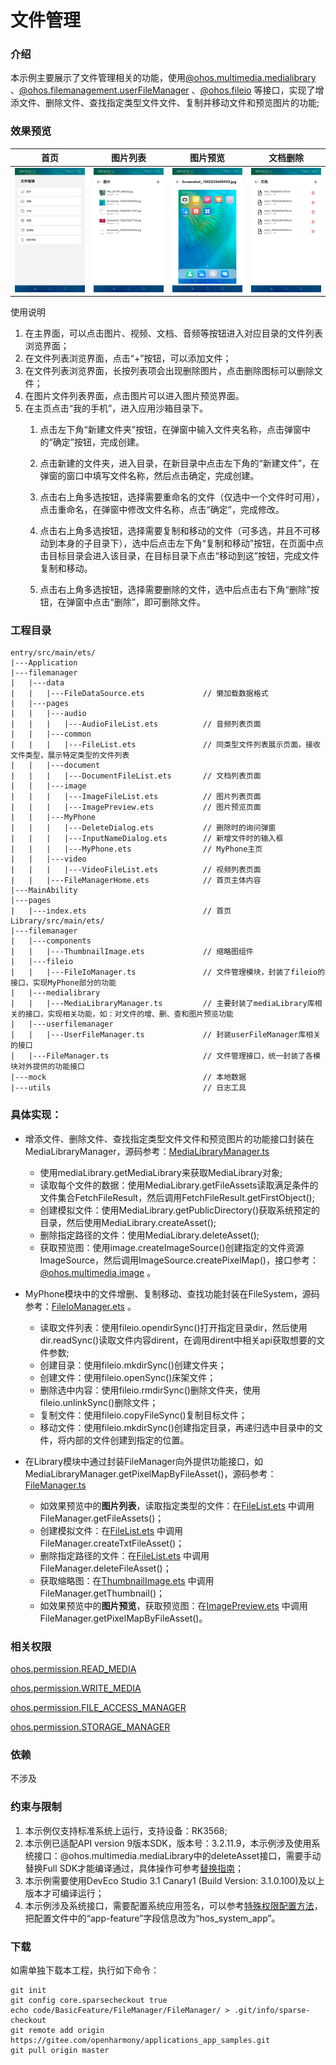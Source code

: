 # 文件管理

### 介绍

本示例主要展示了文件管理相关的功能，使用[@ohos.multimedia.medialibrary](https://gitee.com/openharmony/docs/blob/master/zh-cn/application-dev/reference/apis/js-apis-medialibrary.md)
、[@ohos.filemanagement.userFileManager](https://gitee.com/openharmony/docs/blob/master/zh-cn/application-dev/reference/apis/js-apis-userFileManager.md)
、[@ohos.fileio](https://gitee.com/openharmony/docs/blob/master/zh-cn/application-dev/reference/apis/js-apis-fileio.md)
等接口，实现了增添文件、删除文件、查找指定类型文件文件、复制并移动文件和预览图片的功能;

### 效果预览

|首页|图片列表|图片预览|文档删除|
|--------------------------------|--------------------------------|--------------------------------|--------------------------------|
|![image](screenshots/main.png)|![image](screenshots/image_file_list.png)|![image](screenshots/image_preview.png)|![image](screenshots/document_list.png)|

使用说明
1. 在主界面，可以点击图片、视频、文档、音频等按钮进入对应目录的文件列表浏览界面；
2. 在文件列表浏览界面，点击“+”按钮，可以添加文件；
3. 在文件列表浏览界面，长按列表项会出现删除图片，点击删除图标可以删除文件；
4. 在图片文件列表界面，点击图片可以进入图片预览界面。
5. 在主页点击“我的手机”，进入应用沙箱目录下。
   1. 点击左下角“新建文件夹”按钮，在弹窗中输入文件夹名称，点击弹窗中的“确定”按钮，完成创建。

   2. 点击新建的文件夹，进入目录，在新目录中点击左下角的“新建文件”，在弹窗的窗口中填写文件名称，然后点击确定，完成创建。

   3. 点击右上角多选按钮，选择需要重命名的文件（仅选中一个文件时可用），点击重命名，在弹窗中修改文件名称，点击“确定”，完成修改。

   4. 点击右上角多选按钮，选择需要复制和移动的文件（可多选，并且不可移动到本身的子目录下），选中后点击左下角“复制和移动”按钮，在页面中点击目标目录会进入该目录，在目标目录下点击“移动到这”按钮，完成文件复制和移动。

   5. 点击右上角多选按钮，选择需要删除的文件，选中后点击右下角“删除”按钮，在弹窗中点击“删除”，即可删除文件。

### 工程目录

```
entry/src/main/ets/
|---Application
|---filemanager
|   |---data
|   |   |---FileDataSource.ets             // 懒加载数据格式
|   |---pages
|   |   |---audio
|   |   |   |---AudioFileList.ets          // 音频列表页面
|   |   |---common
|   |   |   |---FileList.ets               // 同类型文件列表展示页面，接收文件类型，展示特定类型的文件列表
|   |   |---document
|   |   |   |---DocumentFileList.ets       // 文档列表页面
|   |   |---image
|   |   |   |---ImageFileList.ets          // 图片列表页面
|   |   |   |---ImagePreview.ets           // 图片预览页面
|   |   |---MyPhone
|   |   |   |---DeleteDialog.ets           // 删除时的询问弹窗
|   |   |   |---InputNameDialog.ets        // 新增文件时的输入框
|   |   |   |---MyPhone.ets                // MyPhone主页
|   |   |---video
|   |   |   |---VideoFileList.ets          // 视频列表页面
|   |   |---FileManagerHome.ets            // 首页主体内容
|---MainAbility
|---pages
|   |---index.ets                          // 首页
Library/src/main/ets/
|---filemanager
|   |---components
|   |   |---ThumbnailImage.ets             // 缩略图组件
|   |---fileio
|   |   |---FileIoManager.ts               // 文件管理模块，封装了fileio的接口，实现MyPhone部分的功能
|   |---medialibrary
|   |   |---MediaLibraryManager.ts         // 主要封装了mediaLibrary库相关的接口，实现相关功能，如：对文件的增、删、查和图片预览功能
|   |---userfilemanager
|   |   |---UserFileManager.ts             // 封装userFileManager库相关的接口
|   |---FileManager.ts                     // 文件管理接口，统一封装了各模块对外提供的功能接口
|---mock                                   // 本地数据
|---utils                                  // 日志工具
```

### 具体实现：

* 增添文件、删除文件、查找指定类型文件文件和预览图片的功能接口封装在MediaLibraryManager，源码参考：[MediaLibraryManager.ts](https://gitee.com/openharmony/applications_app_samples/blob/master/FileManager/FileManager/Library/src/main/ets/filemanager/medialibrary/MediaLibraryManager.ts)
    * 使用mediaLibrary.getMediaLibrary来获取MediaLibrary对象;
    * 读取每个文件的数据：使用MediaLibrary.getFileAssets读取满足条件的文件集合FetchFileResult，然后调用FetchFileResult.getFirstObject();
    * 创建模拟文件：使用MediaLibrary.getPublicDirectory()获取系统预定的目录，然后使用MediaLibrary.createAsset();
    * 删除指定路径的文件：使用MediaLibrary.deleteAsset();
    * 获取预览图：使用image.createImageSource()创建指定的文件资源ImageSource，然后调用ImageSource.createPixelMap()，接口参考：[@ohos.multimedia.image](https://gitee.com/openharmony/docs/blob/master/zh-cn/application-dev/reference/apis/js-apis-image.md) 。
    
* MyPhone模块中的文件增删、复制移动、查找功能封装在FileSystem，源码参考：[FileIoManager.ets](https://gitee.com/openharmony/applications_app_samples/blob/master/code/BasicFeature/FileManagement/FileManager/Library/src/main/ets/filemanager/fileio/FileIoManager.ets) 。
  * 读取文件列表：使用fileio.opendirSync()打开指定目录dir，然后使用dir.readSync()读取文件内容dirent，在调用dirent中相关api获取想要的文件参数;
  * 创建目录：使用fileio.mkdirSync()创建文件夹；
  * 创建文件：使用fileio.openSync()床架文件；
  * 删除选中内容：使用fileio.rmdirSync()删除文件夹，使用fileio.unlinkSync()删除文件；
  * 复制文件：使用fileio.copyFileSync()复制目标文件；
  * 移动文件：使用fileio.mkdirSync()创建指定目录，再递归选中目录中的文件，将内部的文件创建到指定的位置。

* 在Library模块中通过封装FileManager向外提供功能接口，如MediaLibraryManager.getPixelMapByFileAsset()，源码参考：[FileManager.ts](https://gitee.com/openharmony/applications_app_samples/blob/master/FileManager/FileManager/Library/src/main/ets/filemanager/FileManager.ts)
    * 如效果预览中的**图片列表**，读取指定类型的文件：在[FileList.ets](https://gitee.com/openharmony/applications_app_samples/blob/master/FileManager/FileManager/entry/src/main/ets/filemanager/pages/common/FileList.ets)
      中调用FileManager.getFileAssets()；
    * 创建模拟文件：在[FileList.ets](https://gitee.com/openharmony/applications_app_samples/blob/master/FileManager/FileManager/entry/src/main/ets/filemanager/pages/common/FileList.ets)
      中调用FileManager.createTxtFileAsset()；
    * 删除指定路径的文件：在[FileList.ets](https://gitee.com/openharmony/applications_app_samples/blob/master/FileManager/FileManager/entry/src/main/ets/filemanager/pages/common/FileList.ets)
      中调用FileManager.deleteFileAsset()；
    * 获取缩略图：在[ThumbnailImage.ets](https://gitee.com/openharmony/applications_app_samples/blob/master/FileManager/FileManager/Library/src/main/ets/filemanager/components/ThumbnailImage.ets) 中调用FileManager.getThumbnail()；
    * 如效果预览中的**图片预览**，获取预览图：在[ImagePreview.ets](https://gitee.com/openharmony/applications_app_samples/blob/master/FileManager/FileManager/entry/src/main/ets/filemanager/pages/image/ImagePreview.ets) 中调用FileManager.getPixelMapByFileAsset()。

### 相关权限

[ohos.permission.READ_MEDIA](https://gitee.com/openharmony/docs/blob/master/zh-cn/application-dev/security/permission-list.md#ohospermissionread_media)

[ohos.permission.WRITE_MEDIA](https://gitee.com/openharmony/docs/blob/master/zh-cn/application-dev/security/permission-list.md#ohospermissionwrite_media)

[ohos.permission.FILE_ACCESS_MANAGER](https://gitee.com/openharmony/docs/blob/master/zh-cn/application-dev/security/permission-list.md#ohospermissionfile_access_manager)

[ohos.permission.STORAGE_MANAGER](https://gitee.com/openharmony/docs/blob/master/zh-cn/application-dev/security/permission-list.md#ohospermissionstorage_manager)

### 依赖

不涉及

### 约束与限制

1. 本示例仅支持标准系统上运行，支持设备：RK3568;
2. 本示例已适配API version 9版本SDK，版本号：3.2.11.9，本示例涉及使用系统接口：@ohos.multimedia.mediaLibrary中的deleteAsset接口，需要手动替换Full SDK才能编译通过，具体操作可参考[替换指南](https://gitee.com/openharmony/docs/blob/master/zh-cn/application-dev/quick-start/full-sdk-switch-guide.md)；
3. 本示例需要使用DevEco Studio 3.1 Canary1 (Build Version: 3.1.0.100)及以上版本才可编译运行；
4. 本示例涉及系统接口，需要配置系统应用签名，可以参考[特殊权限配置方法](https://docs.openharmony.cn/pages/v3.2Beta/zh-cn/application-dev/security/hapsigntool-overview.md/)，把配置文件中的“app-feature”字段信息改为“hos_system_app”。

### 下载

如需单独下载本工程，执行如下命令：

    git init
    git config core.sparsecheckout true
    echo code/BasicFeature/FileManager/FileManager/ > .git/info/sparse-checkout
    git remote add origin https://gitee.com/openharmony/applications_app_samples.git
    git pull origin master